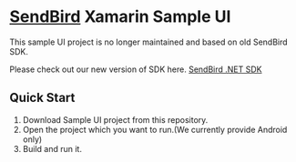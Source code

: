 # [SendBird](https://sendbird.com) Xamarin Sample UI

This sample UI project is no longer maintained and based on old SendBird SDK.

Please check out our new version of SDK here. [SendBird .NET SDK](https://github.com/smilefam/SendBird-SDK-dotNET)


## Quick Start

1. Download Sample UI project from this repository.
2. Open the project which you want to run.(We currently provide Android only)
3. Build and run it.
